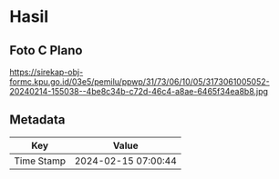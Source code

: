 # Hasil

## Foto C Plano

https://sirekap-obj-formc.kpu.go.id/03e5/pemilu/ppwp/31/73/06/10/05/3173061005052-20240214-155038--4be8c34b-c72d-46c4-a8ae-6465f34ea8b8.jpg


## Metadata

| Key        | Value               |
| ---------- | ------------------- |
| Time Stamp | 2024-02-15 07:00:44 |



